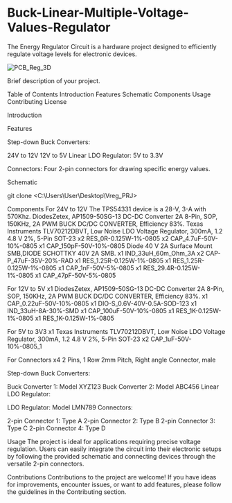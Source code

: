 # Buck-Linear-Multiple-Voltage-Values-Regulator

The Energy Regulator Circuit is a hardware project designed to efficiently regulate voltage levels for electronic devices. 

![PCB_Reg_3D](image_url)

Brief description of your project.

Table of Contents
Introduction
Features
Schematic
Components
Usage
Contributing
License

Introduction

Features

Step-down Buck Converters:

24V to 12V
12V to 5V
Linear LDO Regulator:
5V to 3.3V

Connectors:
Four 2-pin connectors for drawing specific energy values.

Schematic

git clone <C:\Users\User\Desktop\Vreg_PRJ>


Components
For 24V to 12V
The TPS54331 device is a 28-V, 3-A with 570Khz.
DiodesZetex, AP1509-50SG-13 DC-DC Converter 2A 8-Pin, SOP, 150KHz, 2A PWM BUCK DC/DC CONVERTER, Efficiency 83%.
Texas Instruments TLV70212DBVT, Low Noise LDO Voltage Regulator, 300mA, 1.2  4.8 V 2%, 5-Pin SOT-23
x2 RES_0R-0.125W-1%-0805
x2 CAP_4.7uF-50V-10%-0805
x1 CAP_150pF-50V-10%-0805
Diode 40 V 2A Surface Mount SMB,DIODE SCHOTTKY 40V 2A SMB.
x1 IND_33uH_60m_Ohm_3A
x2 CAP-P_47uF-35V-20%-RAD
x1 RES_1.25R-0.125W-1%-0805
x1 RES_1.25R-0.125W-1%-0805 
x1 CAP_1nF-50V-5%-0805 
x1 RES_29.4R-0.125W-1%-0805
x1 CAP_47pF-50V-5%-0805

For 12V to 5V 
x1 DiodesZetex, AP1509-50SG-13 DC-DC Converter 2A 8-Pin, SOP, 150KHz, 2A PWM BUCK DC/DC CONVERTER, Efficiency 83%.
x1 CAP_0.22uF-50V-10%-0805
x1 DIO-S_0.6V-40V-0.5A-SOD-123
x1 IND_33uH-8A-30%-SMD
x1 CAP_100uF-50V-10%-0805
x1 RES_1K-0.125W-1%-0805
x1 RES_1K-0.125W-1%-0805 

For 5V to 3V3 
x1 Texas Instruments TLV70212DBVT, Low Noise LDO Voltage Regulator, 300mA, 1.2  4.8 V 2%, 5-Pin SOT-23
x2 CAP_1uF-50V-10%-0805_1 

For Connectors 
x4 2 Pins, 1 Row 2mm Pitch, Right angle Connector, male

Step-down Buck Converters:

Buck Converter 1: Model XYZ123
Buck Converter 2: Model ABC456
Linear LDO Regulator:

LDO Regulator: Model LMN789
Connectors:

2-pin Connector 1: Type A
2-pin Connector 2: Type B
2-pin Connector 3: Type C
2-pin Connector 4: Type D

Usage
The project is ideal for applications requiring precise voltage regulation. Users can easily integrate the circuit into their electronic setups by following the provided schematic and connecting devices through the versatile 2-pin connectors.

Contributions 
Contributions to the project are welcome! If you have ideas for improvements, encounter issues, or want to add features, please follow the guidelines in the Contributing section.

